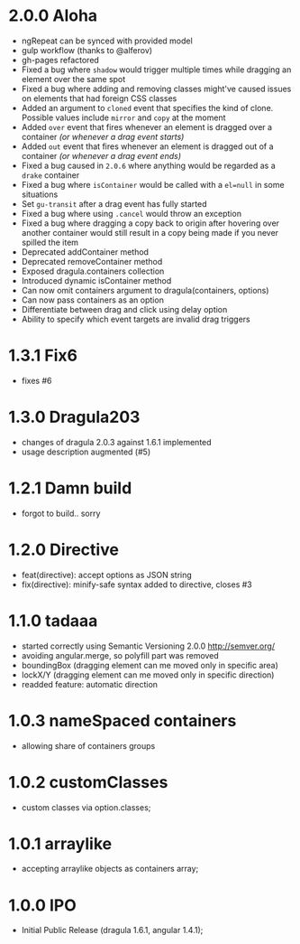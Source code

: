 # 2.0.0 Aloha

- ngRepeat can be synced with provided model
- gulp workflow (thanks to @alferov)
- gh-pages refactored
- Fixed a bug where `shadow` would trigger multiple times while dragging an element over the same spot
- Fixed a bug where adding and removing classes might've caused issues on elements that had foreign CSS classes
- Added an argument to `cloned` event that specifies the kind of clone. Possible values include `mirror` and `copy` at the moment
- Added `over` event that fires whenever an element is dragged over a container _(or whenever a drag event starts)_
- Added `out` event that fires whenever an element is dragged out of a container _(or whenever a drag event ends)_
- Fixed a bug caused in `2.0.6` where anything would be regarded as a `drake` container
- Fixed a bug where `isContainer` would be called with a `el=null` in some situations
- Set `gu-transit` after a drag event has fully started 
- Fixed a bug where using `.cancel` would throw an exception
- Fixed a bug where dragging a copy back to origin after hovering over another container would still result in a copy being made if you never spilled the item
- Deprecated addContainer method
- Deprecated removeContainer method
- Exposed dragula.containers collection
- Introduced dynamic isContainer method
- Can now omit containers argument to dragula(containers, options)
- Can now pass containers as an option
- Differentiate between drag and click using delay option
- Ability to specify which event targets are invalid drag triggers

# 1.3.1 Fix6

- fixes #6

# 1.3.0 Dragula203

- changes of dragula 2.0.3 against 1.6.1 implemented
- usage description augmented (#5)

# 1.2.1 Damn build

- forgot to build.. sorry

# 1.2.0 Directive

- feat(directive): accept options as JSON string
- fix(directive): minify-safe syntax added to directive, closes #3

# 1.1.0 tadaaa

- started correctly using Semantic Versioning 2.0.0 http://semver.org/
- avoiding angular.merge, so polyfill part was removed
- boundingBox (dragging element can me moved only in specific area)
- lockX/Y (dragging element can me moved only in specific direction)
- readded feature: automatic direction

# 1.0.3 nameSpaced containers

- allowing share of containers groups

# 1.0.2 customClasses

- custom classes via option.classes;

# 1.0.1 arraylike

- accepting arraylike objects as containers array;

# 1.0.0 IPO

- Initial Public Release (dragula 1.6.1, angular 1.4.1);
